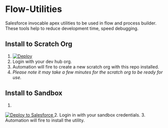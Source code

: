 # Flow-Utilities
Salesforce invocable apex utilities to be used in flow and process builder. These tools help to reduce development time, speed debugging.


## Install to Scratch Org

1. <img>[![Deploy](https://deploy-to-sfdx.com/dist/assets/images/DeployToSFDX.svg)](https://deploy-to-sfdx.com)</img>
2. Login with your dev hub org. 
3. Automation will fire to create a new scratch org with this repo installed.
4. *Please note it may take a few minutes for the scratch org to be ready for use.*

## Install to Sandbox

1. <a href="https://githubsfdeploy.herokuapp.com">
  <img alt="Deploy to Salesforce"
       src="https://raw.githubusercontent.com/afawcett/githubsfdeploy/master/deploy.png">
</a>
2. Login in with your sandbox credentials. 
3. Automation will fire to install the utility. 
